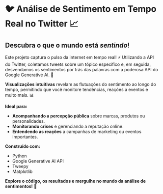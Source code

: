 # 🐦 Análise de Sentimento em Tempo Real no Twitter 📈

## Descubra o que o mundo está *sentindo*!

Este projeto captura o pulso da internet em tempo real! ⚡  Utilizando a API do Twitter, coletamos tweets sobre um tópico específico e, em seguida, desvendamos os sentimentos por trás das palavras com a poderosa API do Google Generative AI. 🧠

**Visualizações intuitivas** revelam as flutuações do sentimento ao longo do tempo, permitindo que você monitore tendências, reações a eventos e muito mais. 📊

**Ideal para:**

* **Acompanhando a percepção pública** sobre marcas, produtos ou personalidades. 
* **Monitorando crises** e gerenciando a reputação online.
* **Entendendo as reações** a campanhas de marketing ou eventos importantes.

**Construído com:**

* Python
* Google Generative AI API
* Tweepy
* Matplotlib

**Explore o código, os resultados e mergulhe no mundo da análise de sentimentos!** 🚀
